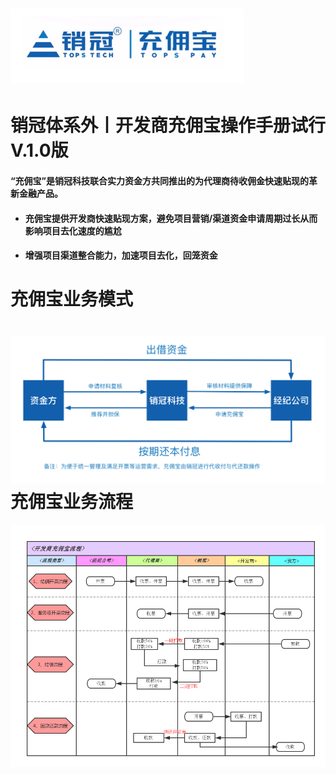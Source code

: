 # ![](/assets/import.png销冠)

# 销冠体系外丨开发商充佣宝操作手册试行V.1.0版

#### “充佣宝”是销冠科技联合实力资金方共同推出的为代理商待收佣金快速贴现的革新金融产品。

* #### 充佣宝提供开发商快速贴现方案，避免项目营销/渠道资金申请周期过长从而影响项目去化速度的尴尬
* #### 增强项目渠道整合能力，加速项目去化，回笼资金

# 充佣宝业务模式

# ![](/assets/import.png业务模式)充佣宝业务流程

![](/assets/import.png流程)

